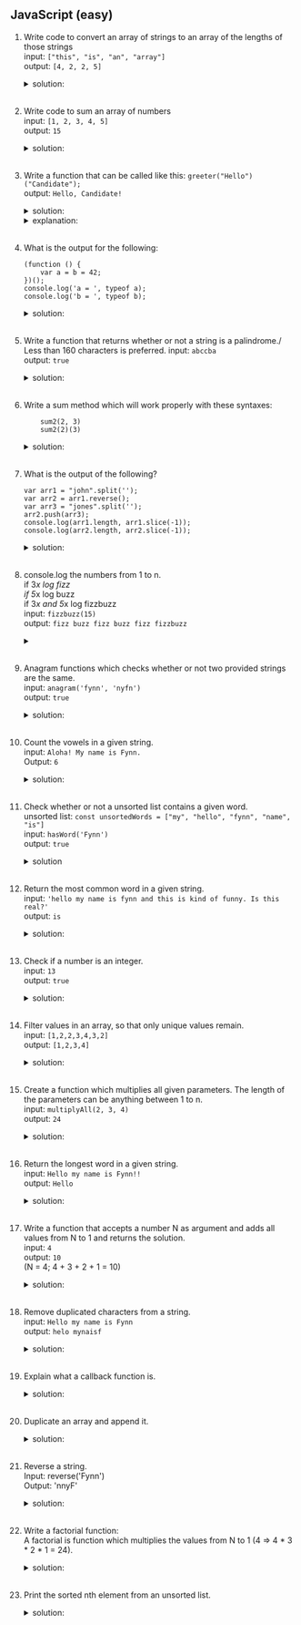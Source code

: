 ## JavaScript (easy)

<ol>
<li>

<!--- question, input, output goes here -->
Write code to convert an array of strings to an array of the lengths of those strings\
input: `["this", "is", "an", "array"]`\
output: `[4, 2, 2, 5]`
<details>
<summary>
<!--- collapsible text header goes here -->
solution:
</summary>

<!--- collapsible text goes here -->
`inputArr => inputArr.map(element => element.length)`
</details>
</br>
</li>

<li>

<!--- question, input, output goes here -->
Write code to sum an array of numbers\
input: `[1, 2, 3, 4, 5]`\
output: `15`
<details>
<summary>
<!--- collapsible text header goes here -->
solution:
</summary>

<!--- collapsible text goes here -->
`numsArr => numsArr.reduce((acc, currentValue) => acc + currentValue, 0)`
</details>
</br>
</li>


<li>

<!--- question, input, output goes here; line-break is possible with '\' -->
Write a function that can be called like this: `greeter("Hello")("Candidate");`\
output: `Hello, Candidate!`
<details>
<summary>
<!--- collapsible text header goes here -->
solution:
</summary>
<!--- collapsible text goes here -->

```
function greeter(str) {
    return function who(str2) {
        return `${str}, ${str2}!`;
    }
}
```
</details>
<details>
<summary>
explanation:
</summary>
The used the so-called 'currying'. Currying is a function which is accepts fewer arguments than the total number of arguments.
It is a higher order function, since it is implemented as a function returning another function.
Currying is achieved by returning functions from functions.
</details>
</br>
</li>

<li>

<!--- question, input, output goes here -->
What is the output for the following:
```
(function () {
    var a = b = 42;
})();
console.log('a = ', typeof a);
console.log('b = ', typeof b);
```
<details>
<summary>
<!--- collapsible text header goes here -->
solution:
</summary>

<!--- collapsible text goes here -->
```
a = undefined, b = number;
Variable a is undefined because it goes out of scope when the function completes.
b is in the global scope because the keyword var only applies to a.
So, because of hoisting b will be declared in the global scope and thus be available to be logged.
```
</details>
</br>
</li>


<li>

<!--- question, input, output goes here -->
Write a function that returns whether or not a string is a palindrome./
Less than 160 characters is preferred.
input: `abccba`\
output: `true`
<details>
<summary>
<!--- collapsible text header goes here -->
solution:
</summary>

<!--- collapsible text goes here -->
```
let f = s => {
    s = s.replace(/\W/g, '').toLowerCase()
    return [...s].toString() == [...s].reverse().toString()
}
```
</details>
</br>
</li>

<li>

<!--- question, input, output goes here; line-break is possible with '\' -->
Write a sum method which will work properly with these syntaxes:
```
    sum2(2, 3)
    sum2(2)(3)
```
<details>
<summary>
<!--- collapsible text header goes here -->
solution:
</summary>
<!--- collapsible text goes here -->

```
const sum2 = function (a, b?) {
    if (b) {
      return a + b;
    }
    return function (b) {
      return a + b;
    }
}
```
</details>
</br>
</li>

<li>

<!--- question, input, output goes here; line-break is possible with '\' -->
What is the output of the following?
```
var arr1 = "john".split('');
var arr2 = arr1.reverse();
var arr3 = "jones".split('');
arr2.push(arr3);
console.log(arr1.length, arr1.slice(-1));
console.log(arr2.length, arr2.slice(-1));
```
<details>
<summary>
<!--- collapsible text header goes here -->
solution:
</summary>
<!--- collapsible text goes here -->

```
Output will be:
5 j,o,n,e,s
5 j,o,n,e,s

arr1 and arr2 are the same array. (['n','h','o','j',['j','o','n','e','s']])
Because:
  reverse doesnt only returns,
  it returns a refernece as well,
  the array will be pushed as array (and not concatenate)
```
</details>
</br>
</li>

<li>

<!--- question, input, output goes here; line-break is possible with '\' -->
console.log the numbers from 1 to n.\
if 3*x log fizz\
if 5*x log buzz\
if 3*x and 5*x log fizzbuzz\
input: `fizzbuzz(15)`\
output: `fizz buzz fizz buzz fizz fizzbuzz`
<details>
<summary>
<!--- collapsible text header goes here -->

</summary>
<!--- collapsible text goes here -->

```
const fizzbuzz = function(num) {
if (isNaN(num)) return "Parameter is not a number";
    for (let i = 1; i <= num; i++) {
    if (i % 3 === 0 && i % 5 === 0) console.log('fizzbuzz');
    else if (i % 3 === 0) console.log('fizz');
    else if (i % 5 === 0) console.log('buzz');
    else console.log(i);
    }
}
```
or
```
for (let i = 1; i <= 100; i++) {
    let f = i % 3 == 0,
        b = i % 5 == 0;
    console.log(f ? (b ? 'FizzBuzz' : 'Fizz') : b ? 'Buzz' : i);
}
```
</details>
</br>
</li>


<li>

<!--- question, input, output goes here; line-break is possible with '\' -->
Anagram functions which checks whether or not two provided strings are the same.\
input: `anagram('fynn', 'nyfn')`\
output: `true`
<details>
<summary>
<!--- collapsible text header goes here -->
solution:
</summary>
<!--- collapsible text goes here -->

```
const anagram = function (str1, str2) {
    return [...str1.replace(/\W/).toLowerCase()].sort().toString() === [...str2.replace(/\W/).toLowerCase()].sort().toString();
}
```
</details>
</br>
</li>

<li>

<!--- question, input, output goes here; line-break is possible with '\' -->
Count the vowels in a given string.\
input: `Aloha! My name is Fynn.`\
Output: `6`
<details>
<summary>
<!--- collapsible text header goes here -->
solution:
</summary>
<!--- collapsible text goes here -->

```
function countVowels(inputString) {
    const dict = new Set(['a', 'e', 'i', 'o', 'u', 'A', 'E', 'I', 'O', 'U']);
    let counter = 0;

    [...inputString].forEach(char => {
        if (dict.has(char)) counter += 1;
    });

    return counter
}
```
</details>
</br>
</li>

<li>

<!--- question, input, output goes here; line-break is possible with '\' -->
Check whether or not a unsorted list contains a given word.\
unsorted list: `const unsortedWords = ["my", "hello", "fynn", "name", "is"]`\
input: `hasWord('Fynn')`\
output: `true`
<details>
<summary>
<!--- collapsible text header goes here -->
solution
</summary>
<!--- collapsible text goes here -->

```
const hasWord = function (word) {
    const dict = [];
    const code = (str) => str.split('').map(char => char.charCodeAt(0)).join('');
    unsortedWords.forEach(ele => {
    dict[code(ele)] = 1;
    });
    return !!dict[code(word)];
}
```
or
```
const hasWord = function (word) {
  return unsortedWords.includes(word);
}
hasWord(unsortedWords);
```
</details>
</br>
</li>

<li>

<!--- question, input, output goes here; line-break is possible with '\' -->
Return the most common word in a given string.\
input: `'hello my name is fynn and this is kind of funny. Is this real?'`\
output: `is`
<details>
<summary>
<!--- collapsible text header goes here -->
solution:
</summary>
<!--- collapsible text goes here -->

```
const findWord = function (inputString) {
    const wordsCounter = {};
    let mostCommonCounter = 0;
    let mostCommonWord = '';
    inputString.split(' ').forEach(word => {
        wordsCounter[word] = wordsCounter[word] || 0;
        wordsCounter[word]++;
    })

    Object.keys(wordsCounter).forEach(word => {
    if (wordsCounter[word] > mostCommonCounter) {
        mostCommonWord = word;
        mostCommonCounter = wordsCounter[word];
        }
        return mostCommonWord;
    })
}
```
or 
```
const findWord = function (str) {
  const wordsArr = str.toLowerCase().split(' ');

  const wordObj = wordsArr.reduce((acc, curr) =>
    (acc.hasOwnProperty(curr) ? { ...acc, [curr]: acc[curr] + 1 } : { ...acc, [curr]: 1 }),
    {}
  );

  let commWord = '';
  let counter = 0;

  for (const property in wordObj) {
    if (wordObj[property] > counter) {
      commWord = property;
      counter = wordObj[property];
    }
  }

  return commWord;
}
```
</details>
</br>
</li>

<li>

<!--- question, input, output goes here; line-break is possible with '\' -->
Check if a number is an integer.\
input: `13`\
output: `true`
<details>
<summary>
<!--- collapsible text header goes here -->
solution:
</summary>
<!--- collapsible text goes here -->

```
const checkForInteger = function (inputNumber) {
    return inputNumber % 1 === 0;
}
```
</details>
</br>
</li>

<li>

<!--- question, input, output goes here; line-break is possible with '\' -->
Filter values in an array, so that only unique values remain.\
input: `[1,2,2,3,4,3,2]`\
output: `[1,2,3,4]`
<details>
<summary>
<!--- collapsible text header goes here -->
solution:
</summary>
<!--- collapsible text goes here -->

```
const uniquator = function (inputArray: number[]) {
  return [...new Set(inputArray)];
}
```
</details>
</br>
</li>


<li>

<!--- question, input, output goes here; line-break is possible with '\' -->
Create a function which multiplies all given parameters. The length of the parameters can be anything between 1 to n.\
input: `multiplyAll(2, 3, 4)`\
output: `24`
<details>
<summary>
<!--- collapsible text header goes here -->
solution:
</summary>
<!--- collapsible text goes here -->

```
multiplyAll() {
    return [...arguments].reduce((acc, curr) => acc * curr, 1);
}
```
</details>
</br>
</li>


<li>

<!--- question, input, output goes here; line-break is possible with '\' -->
Return the longest word in a given string.\
input: `Hello my name is Fynn!!`\
output: `Hello`
<details>
<summary>
<!--- collapsible text header goes here -->
solution:
</summary>
<!--- collapsible text goes here -->

```
const longestWord = (inputString) => {
    let longest = [''];
    const tempArr = inputString.split(' ');
    tempArr.forEach(word => {
        if (word.length > longest[0].length) {
            longest = [word];
        }
        else if (word.length === longest[0].length) longest.push(word);
    });
    return longest;
```
or
```
const lw = longestWord(sen) => {
    return sen.replace(/[&!?.,]/g, '').split(' ').sort((a, b) => b.length - a.length)[0];
}
```
</details>
</br>
</li>


<li>

<!--- question, input, output goes here; line-break is possible with '\' -->
Write a function that accepts a number N as argument and adds all values from N to 1 and returns the solution.\
input: `4`\
output: `10`\
(N = 4; 4 + 3 + 2 + 1 = 10)
<details>
<summary>
<!--- collapsible text header goes here -->
solution:
</summary>
<!--- collapsible text goes here -->

```
function simpleAdding(num) {
    return num === 1 ? num : num + simpleAdding(num - 1);
}
```
</details>
</br>
</li>

<li>

<!--- question, input, output goes here; line-break is possible with '\' -->
Remove duplicated characters from a string.\
input: `Hello my name is Fynn`\
output: `helo mynaisf`
<details>
<summary>
<!--- collapsible text header goes here -->
solution:
</summary>
<!--- collapsible text goes here -->

```
function removeDuplicates(inputString) {
    return [...new Set(inputString.toLowerCase())].join('');
}
```
</details>
</br>
</li>

<li>

<!--- question, input, output goes here; line-break is possible with '\' -->
Explain what a callback function is.
<details>
<summary>
<!--- collapsible text header goes here -->
solution:
</summary>
<!--- collapsible text goes here -->
A callback function is a function that is passed to another function as an argument and is executed after some operation has been completed. Below is an example of a simple callback function that logs to the console after some operations have been completed.

```
const modifyArray = (arr, callback) => {
  // do something to arr here
  arr.push(100);
  // then execute the callback function that was passed
  callback();
}
const arr = [1, 2, 3, 4, 5];

modifyArray(arr, () => {
  console.log("array has been modified", arr);
});

```
</details>
</br>
</li>

<li>

<!--- question, input, output goes here; line-break is possible with '\' -->
Duplicate an array and append it.
<details>
<summary>
<!--- collapsible text header goes here -->
solution:
</summary>
<!--- collapsible text goes here -->

```
const duplicate = function (inputArray) {
  return [...inputArray, ...inputArray];
}
duplicate([1,2,3]);
```
</details>
</br>
</li>

<li>

<!--- question, input, output goes here; line-break is possible with '\' -->
Reverse a string.\
Input: reverse('Fynn')\
Output: 'nnyF'
<details>
<summary>
<!--- collapsible text header goes here -->
solution:
</summary>
<!--- collapsible text goes here -->

```
const reverse = (inputString) => {
    return [...inputString].reverse().join('')
}
```
</details>
</br>
</li>

<li>

<!--- question, input, output goes here; line-break is possible with '\' -->
Write a factorial function:\
A factorial is function which multiplies the values from N to 1 (4 => 4 * 3 * 2 * 1 = 24).
<details>
<summary>
<!--- collapsible text header goes here -->
solution:
</summary>
<!--- collapsible text goes here -->

```
const firstFactorial = (num) => {
  return num === 1 ? 1 : num * firstFactorial(num - 1);
}
```
</details>
</br>
</li>

<li>

<!--- question, input, output goes here; line-break is possible with '\' -->
Print the sorted nth element from an unsorted list.
<details>
<summary>
<!--- collapsible text header goes here -->
solution:
</summary>
<!--- collapsible text goes here -->

```
const printNthElement = (inputArr, pos) => {
  const sortedArr = [...inputArr].sort((a, b) => a - b);
  return pos < sortedArr.length ? sortedArr[pos - 1] : 'out of range';
}
```
</details>
</br>
</li>

</ol>